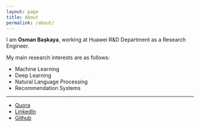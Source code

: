 ```yaml
---
layout: page
title: About
permalink: /about/
---
```


I am **Osman Başkaya**, working at Huawei R&D Department as a Research Engineer. 

My main research interests are as follows:

- Machine Learning 
- Deep Learning
- Natural Language Processing
- Recommendation Systems

---

- [Quora](https://www.quora.com/profile/Osman-Baskaya)
- [LinkedIn](https://tr.linkedin.com/in/osmanbaskaya)
- [Github](github.com/osmanbaskaya)
